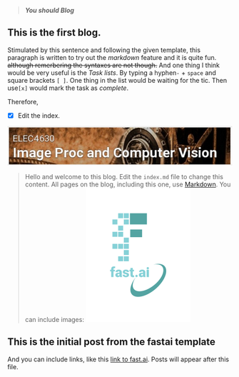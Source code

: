 > ***You should Blog***


## This is the first blog.

Stimulated by this sentence and following the given template, this paragraph is written to try out the *markdown* feature and it is quite fun. ~~although remerbering the syntaxes are not though.~~ And one thing I think would be very useful is the *Task lists*. By typing a hyphen`-` + `space` and square brackets `[ ]`. One thing in the list would be waiting for the tic. Then use`[x]` would mark the task as *complete*.

Therefore,
- [x] Edit the index.

![Image of the ELEC4630 Image Pricessing and Computer Vision title from Blackboard](images/ELEC4630title.jpg)




>Hello and welcome to this blog. Edit the `index.md` file to change this content. All pages on the blog, including this one, use [Markdown](https://guides.github.com/features/mastering-markdown/). You can include images:
![Image of fast.ai logo](images/logo.png)

## This is the initial post from the fastai template

And you can include links, like this [link to fast.ai](https://www.fast.ai). Posts will appear after this file. 

